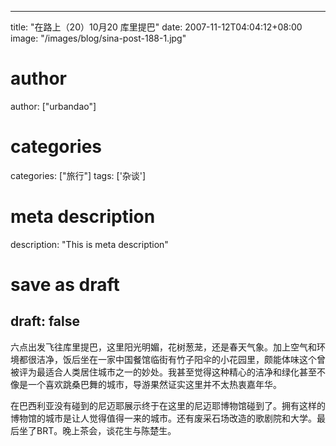 
---
title: "在路上（20）10月20  库里提巴"
date: 2007-11-12T04:04:12+08:00
image: "/images/blog/sina-post-188-1.jpg"
# author
author: ["urbandao"]
# categories
categories: ["旅行"]
tags: ['杂谈']
# meta description
description: "This is meta description"
# save as draft
draft: false
---

六点出发飞往库里提巴，这里阳光明媚，花树葱茏，还是春天气象。加上空气和环境都很洁净，饭后坐在一家中国餐馆临街有竹子阳伞的小花园里，颇能体味这个曾被评为最适合人类居住城市之一的妙处。我甚至觉得这种精心的洁净和绿化甚至不像是一个喜欢跳桑巴舞的城市，导游果然证实这里并不太热衷嘉年华。

在巴西利亚没有碰到的尼迈耶展示终于在这里的尼迈耶博物馆碰到了。拥有这样的博物馆的城市是让人觉得值得一来的城市。还有废采石场改造的歌剧院和大学。最后坐了BRT。晚上茶会，谈花生与陈楚生。
